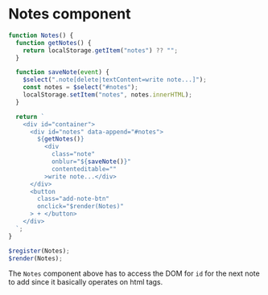 # Notes component

```js
function Notes() {
  function getNotes() {
    return localStorage.getItem("notes") ?? "";
  }

  function saveNote(event) {
    $select(".note[delete|textContent=write note...]");
    const notes = $select("#notes");
    localStorage.setItem("notes", notes.innerHTML);
  }

  return `
    <div id="container">
      <div id="notes" data-append="#notes">
        ${getNotes()}
          <div
            class="note"
            onblur="${saveNote()}"
            contenteditable=""
          >write note...</div>
      </div>
      <button
        class="add-note-btn"
        onclick="$render(Notes)"
      > + </button>
    </div>
  `;
}

$register(Notes);
$render(Notes);
```

The `Notes` component above has to access the DOM for `id` for the next note to add since it basically operates on html tags.
